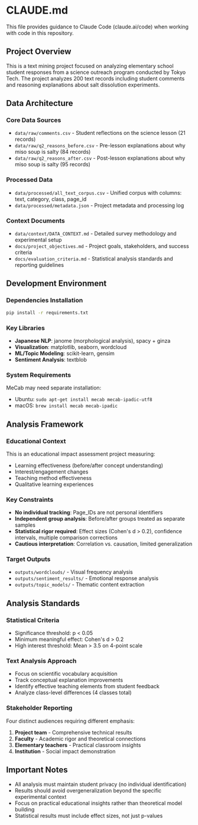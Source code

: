 # CLAUDE.md

This file provides guidance to Claude Code (claude.ai/code) when working with code in this repository.

## Project Overview

This is a text mining project focused on analyzing elementary school student responses from a science outreach program conducted by Tokyo Tech. The project analyzes 200 text records including student comments and reasoning explanations about salt dissolution experiments.

## Data Architecture

### Core Data Sources
- `data/raw/comments.csv` - Student reflections on the science lesson (21 records)
- `data/raw/q2_reasons_before.csv` - Pre-lesson explanations about why miso soup is salty (84 records)  
- `data/raw/q2_reasons_after.csv` - Post-lesson explanations about why miso soup is salty (95 records)

### Processed Data
- `data/processed/all_text_corpus.csv` - Unified corpus with columns: text, category, class, page_id
- `data/processed/metadata.json` - Project metadata and processing log

### Context Documents
- `data/context/DATA_CONTEXT.md` - Detailed survey methodology and experimental setup
- `docs/project_objectives.md` - Project goals, stakeholders, and success criteria
- `docs/evaluation_criteria.md` - Statistical analysis standards and reporting guidelines

## Development Environment

### Dependencies Installation
```bash
pip install -r requirements.txt
```

### Key Libraries
- **Japanese NLP**: janome (morphological analysis), spacy + ginza
- **Visualization**: matplotlib, seaborn, wordcloud  
- **ML/Topic Modeling**: scikit-learn, gensim
- **Sentiment Analysis**: textblob

### System Requirements
MeCab may need separate installation:
- Ubuntu: `sudo apt-get install mecab mecab-ipadic-utf8`
- macOS: `brew install mecab mecab-ipadic`

## Analysis Framework

### Educational Context
This is an educational impact assessment project measuring:
- Learning effectiveness (before/after concept understanding)
- Interest/engagement changes
- Teaching method effectiveness
- Qualitative learning experiences

### Key Constraints
- **No individual tracking**: Page_IDs are not personal identifiers
- **Independent group analysis**: Before/after groups treated as separate samples
- **Statistical rigor required**: Effect sizes (Cohen's d > 0.2), confidence intervals, multiple comparison corrections
- **Cautious interpretation**: Correlation vs. causation, limited generalization

### Target Outputs
- `outputs/wordclouds/` - Visual frequency analysis
- `outputs/sentiment_results/` - Emotional response analysis  
- `outputs/topic_models/` - Thematic content extraction

## Analysis Standards

### Statistical Criteria
- Significance threshold: p < 0.05
- Minimum meaningful effect: Cohen's d > 0.2
- High interest threshold: Mean > 3.5 on 4-point scale

### Text Analysis Approach
- Focus on scientific vocabulary acquisition
- Track conceptual explanation improvements  
- Identify effective teaching elements from student feedback
- Analyze class-level differences (4 classes total)

### Stakeholder Reporting
Four distinct audiences requiring different emphasis:
1. **Project team** - Comprehensive technical results
2. **Faculty** - Academic rigor and theoretical connections
3. **Elementary teachers** - Practical classroom insights
4. **Institution** - Social impact demonstration

## Important Notes

- All analysis must maintain student privacy (no individual identification)
- Results should avoid overgeneralization beyond the specific experimental context
- Focus on practical educational insights rather than theoretical model building
- Statistical results must include effect sizes, not just p-values